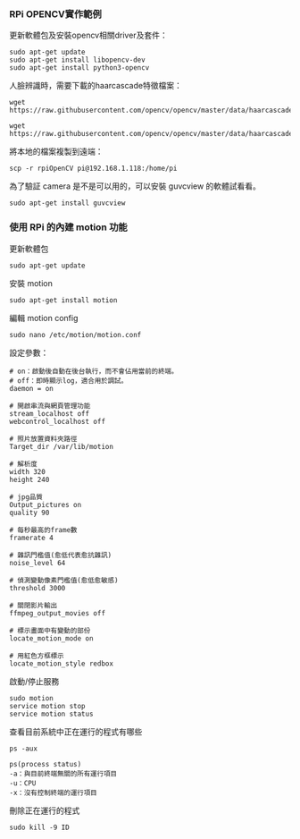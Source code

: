 ### RPi OPENCV實作範例

更新軟體包及安裝opencv相關driver及套件：
```
sudo apt-get update
sudo apt-get install libopencv-dev
sudo apt-get install python3-opencv
```

人臉辨識時，需要下載的haarcascade特徵檔案：
```
wget https://raw.githubusercontent.com/opencv/opencv/master/data/haarcascades/haarcascade_frontalface_default.xml

wget https://raw.githubusercontent.com/opencv/opencv/master/data/haarcascades/haarcascade_eye.xml
```

將本地的檔案複製到遠端：
```
scp -r rpiOpenCV pi@192.168.1.118:/home/pi
```
為了驗証 camera 是不是可以用的，可以安裝 guvcview 的軟體試看看。
```
sudo apt-get install guvcview
```
### 使用 RPi 的內建 motion 功能

更新軟體包
```
sudo apt-get update
```
安裝 motion
```
sudo apt-get install motion
```
編輯 motion config
```
sudo nano /etc/motion/motion.conf
```
設定參數：
```
# on：啟動後自動在後台執行，而不會佔用當前的終端。
# off：即時顯示log，適合用於調試。
daemon = on

# 開啟串流與網頁管理功能
stream_localhost off
webcontrol_localhost off

# 照片放置資料夾路徑
Target_dir /var/lib/motion

# 解析度
width 320
height 240

# jpg品質
Output_pictures on
quality 90

# 每秒最高的frame數
framerate 4

# 雜訊門檻值(愈低代表愈抗雜訊)
noise_level 64

# 偵測變動像素門檻值(愈低愈敏感)
threshold 3000

# 關閉影片輸出
ffmpeg_output_movies off

# 標示畫面中有變動的部份
locate_motion_mode on

# 用紅色方框標示
locate_motion_style redbox
```
啟動/停止服務
```
sudo motion
service motion stop
service motion status
```
查看目前系統中正在運行的程式有哪些
```
ps -aux

ps(process status)
-a：與目前終端無關的所有運行項目
-u：CPU
-x：沒有控制終端的運行項目
```
刪除正在運行的程式
```
sudo kill -9 ID
```